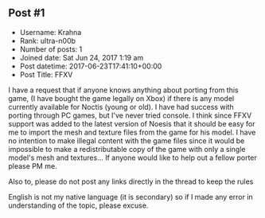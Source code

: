 ## Post #1
- Username: Krahna
- Rank: ultra-n00b
- Number of posts: 1
- Joined date: Sat Jun 24, 2017 1:19 am
- Post datetime: 2017-06-23T17:41:10+00:00
- Post Title: FFXV

I have a request that if anyone knows anything about porting from this game, (I have bought the game legally on Xbox) if there is any model currently available for Noctis (young or old). I have had success with porting through PC games, but I've never tried console. I think since FFXV support was added to the latest version of Noesis that it should be easy for me to import the mesh and texture files from the game for his model. I have no intention to make illegal content with the game files since it would be impossible to make a redistributable copy of the game with only a single model's mesh and textures... If anyone would like to help out a fellow porter please PM me. 

Also to, please do not post any links directly in the thread to keep the rules   

English is not my native language (it is secondary) so if I made any error in understanding of the topic, please excuse.
